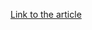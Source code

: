 [Link to the article](https://researchcenter.paloaltonetworks.com/2014/08/new-release-decrypting-netwire-c2-traffic/)
